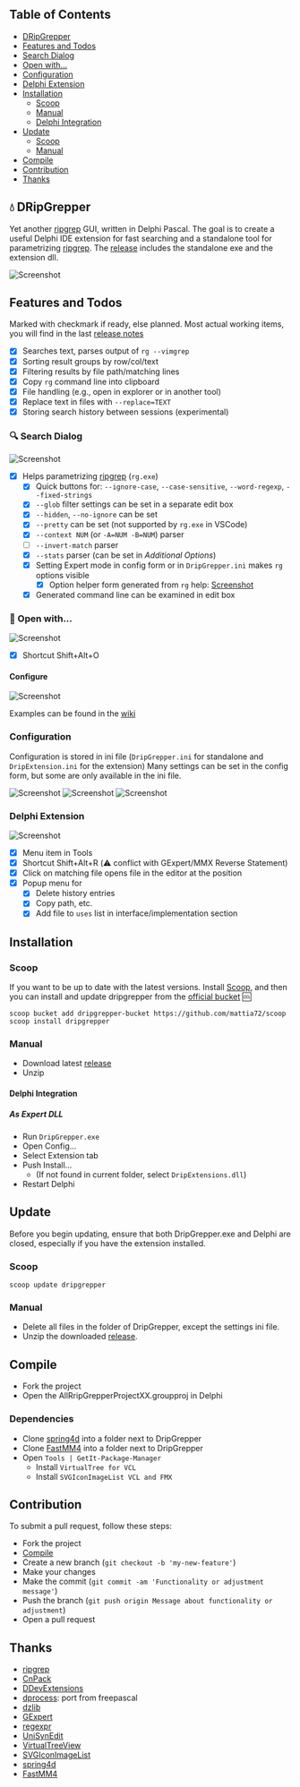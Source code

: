 
## Table of Contents
- [DRipGrepper](#droplet-dripgrepper)
- [Features and Todos](#features-and-todos)
- [Search Dialog](#mag-search-dialog)
- [Open with...](#rocket-open-with)
- [Configuration](#configuration)
- [Delphi Extension](#delphi-extension)
- [Installation](#installation)
  - [Scoop](#scoop)
  - [Manual](#manual)
  - [Delphi Integration](#delphi-integration)
- [Update](#update)
  - [Scoop](#scoop-1)
  - [Manual](#manual-1)
- [Compile](#compile)
- [Contribution](#contribution)
- [Thanks](#thanks)

## :droplet: DRipGrepper
Yet another [ripgrep](https://github.com/BurntSushi/ripgrep) GUI, written in Delphi Pascal.
The goal is to create a useful Delphi IDE extension for fast searching and a standalone tool for parametrizing [ripgrep](https://github.com/BurntSushi/ripgrep).
The [release](https://github.com/mattia72/DRipGrepper/releases) includes the standalone exe and the extension dll.

![Screenshot](./screenshots/DripGepper_Form.png)

## Features and Todos
Marked with checkmark if ready, else planned.
Most actual working items, you will find in the last [release notes](https://github.com/mattia72/DRipGrepper/releases) 

- [x] Searches text, parses output of `rg --vimgrep` 
- [x] Sorting result groups by row/col/text
- [x] Filtering results by file path/matching lines
- [x] Copy `rg` command line into clipboard
- [x] File handling (e.g., open in explorer or in another tool)
- [x] Replace text in files with `--replace=TEXT`
- [x] Storing search history between sessions (experimental)

### :mag: Search Dialog
![Screenshot](./screenshots/SearchForm.png)

- [x] Helps parametrizing [ripgrep](https://github.com/BurntSushi/ripgrep) (`rg.exe`)
  - [x] Quick buttons for: `--ignore-case`, `--case-sensitive`, `--word-regexp`, `--fixed-strings`
  - [x] `--glob` filter settings can be set in a separate edit box
  - [x] `--hidden`, `--no-ignore` can be set
  - [x] `--pretty` can be set (not supported by `rg.exe` in VSCode)
  - [x] `--context NUM` (or `-A=NUM -B=NUM`) parser
  - [ ] `--invert-match` parser
  - [x] `--stats` parser (can be set in *Additional Options*)
  - [x] Setting Expert mode in config form or in `DripGrepper.ini` makes `rg` options visible
    - [x] Option helper form generated from `rg` help: [Screenshot](./screenshots/OptionsHelpForm.png)
  - [x] Generated command line can be examined in edit box

### :rocket: Open with...
![Screenshot](./screenshots/OpenWith.png)
- [x] Shortcut Shift+Alt+O 

#### Configure
![Screenshot](./screenshots/ConfigureOpenWith.png)

Examples can be found in the [wiki](https://github.com/mattia72/DRipGrepper/wiki/Open-With...-help-and-samples)

### Configuration
Configuration is stored in ini file (`DripGrepper.ini` for standalone and `DripExtension.ini` for the extension)
Many settings can be set in the config form, but some are only available in the ini file.

![Screenshot](./screenshots/Config_General.png)
![Screenshot](./screenshots/Config_Appearance.png)
![Screenshot](./screenshots/Config_Extension.png)

### Delphi Extension 
![Screenshot](./screenshots/DripExtension.png)

- [x] Menu item in Tools 
- [x] Shortcut Shift+Alt+R (:warning: conflict with GExpert/MMX Reverse Statement)
- [x] Click on matching file opens file in the editor at the position
- [x] Popup menu for
  - [x] Delete history entries
  - [x] Copy path, etc.
  - [x] Add file to `uses` list in interface/implementation section

## Installation 

### Scoop
If you want to be up to date with the latest versions.
Install [Scoop](https://scoop.sh), and then you can install and update dripgrepper from the
[official bucket](https://github.com/mattia72/scoop) :cool:

```
scoop bucket add dripgrepper-bucket https://github.com/mattia72/scoop
scoop install dripgrepper
```

### Manual
* Download latest [release](https://github.com/mattia72/DRipGrepper/releases)
* Unzip

#### Delphi Integration
##### As Expert DLL  
* Run `DripGrepper.exe`
* Open Config...
* Select Extension tab
* Push Install... 
  * (If not found in current folder, select `DripExtensions.dll`)
* Restart Delphi

## Update
Before you begin updating, ensure that both DripGrepper.exe and Delphi are closed, especially if you have the extension installed. 
### Scoop
```
scoop update dripgrepper
```
### Manual
* Delete all files in the folder of DripGrepper, except the settings ini file.
* Unzip the downloaded [release](https://github.com/mattia72/DRipGrepper/releases).
  
## Compile

* Fork the project
* Open the AllRripGrepperProjectXX.groupproj in Delphi
  
### Dependencies
* Clone [spring4d](https://bitbucket.org/sglienke/spring4d) into a folder next to DripGrepper
* Clone [FastMM4](https://github.com/pleriche/FastMM4) into a folder next to DripGrepper
* Open `Tools | GetIt-Package-Manager` 
  * Install `VirtualTree for VCL`
  * Install `SVGIconImageList VCL and FMX`

## Contribution
To submit a pull request, follow these steps:

* Fork the project 
* [Compile](#compile)
* Create a new branch (`git checkout -b 'my-new-feature'`)
* Make your changes
* Make the commit (`git commit -am 'Functionality or adjustment message'`)
* Push the branch (`git push origin Message about functionality or adjustment`)
* Open a pull request

## Thanks
-  [ripgrep](https://github.com/BurntSushi/ripgrep)
-  [CnPack](https://www.cnpack.org)
-  [DDevExtensions](https://github.com/ahausladen/DDevExtensions)
-  [dprocess](https://stackoverflow.com/a/45029879/2923283): port from freepascal
-  [dzlib](https://sourceforge.net/p/dzlib/code/HEAD/tree)
-  [GExpert](https://www.gexperts.org/download)
-  [regexpr](https://regex.sorokin.engineer/en/latest/)
-  [UniSynEdit](https://sourceforge.net/projects/synedit)
-  [VirtualTreeView](https://github.com/TurboPack/VirtualTreeView)
-  [SVGIconImageList](https://github.com/EtheaDev/SVGIconImageList)
-  [spring4d](https://bitbucket.org/sglienke/spring4d)
-  [FastMM4](https://github.com/pleriche/FastMM4) 
